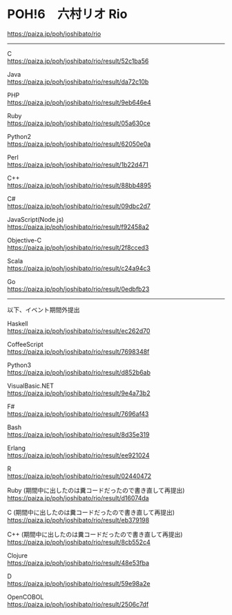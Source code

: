 POH!6　六村リオ Rio  
=================

https://paiza.jp/poh/joshibato/rio  
  
--------

C  
https://paiza.jp/poh/joshibato/rio/result/52c1ba56  
  
Java  
https://paiza.jp/poh/joshibato/rio/result/da72c10b  
  
PHP  
https://paiza.jp/poh/joshibato/rio/result/9eb646e4  
  
Ruby  
https://paiza.jp/poh/joshibato/rio/result/05a630ce  
  
Python2  
https://paiza.jp/poh/joshibato/rio/result/62050e0a  
  
Perl  
https://paiza.jp/poh/joshibato/rio/result/1b22d471  
  
C++  
https://paiza.jp/poh/joshibato/rio/result/88bb4895  
  
C#  
https://paiza.jp/poh/joshibato/rio/result/09dbc2d7  
  
JavaScript(Node.js)  
https://paiza.jp/poh/joshibato/rio/result/f92458a2  
  
Objective-C  
https://paiza.jp/poh/joshibato/rio/result/2f8cced3  
  
Scala  
https://paiza.jp/poh/joshibato/rio/result/c24a94c3  
  
Go  
https://paiza.jp/poh/joshibato/rio/result/0edbfb23  
  
------- 
以下、イベント期間外提出

Haskell  
https://paiza.jp/poh/joshibato/rio/result/ec262d70  
  
CoffeeScript  
https://paiza.jp/poh/joshibato/rio/result/7698348f  
  
Python3  
https://paiza.jp/poh/joshibato/rio/result/d852b6ab  
  
VisualBasic.NET  
https://paiza.jp/poh/joshibato/rio/result/9e4a73b2  
  
F#  
https://paiza.jp/poh/joshibato/rio/result/7696af43  
  
Bash  
https://paiza.jp/poh/joshibato/rio/result/8d35e319  
  
Erlang  
https://paiza.jp/poh/joshibato/rio/result/ee921024  
  
R  
https://paiza.jp/poh/joshibato/rio/result/02440472  
  
Ruby (期間中に出したのは糞コードだったので書き直して再提出)  
https://paiza.jp/poh/joshibato/rio/result/d16074da  
  
C (期間中に出したのは糞コードだったので書き直して再提出)  
https://paiza.jp/poh/joshibato/rio/result/eb379198  
  
C++ (期間中に出したのは糞コードだったので書き直して再提出)  
https://paiza.jp/poh/joshibato/rio/result/8cb552c4  
  
Clojure  
https://paiza.jp/poh/joshibato/rio/result/48e53fba  
  
D  
https://paiza.jp/poh/joshibato/rio/result/59e98a2e  
  
OpenCOBOL  
https://paiza.jp/poh/joshibato/rio/result/2506c7df  
  
